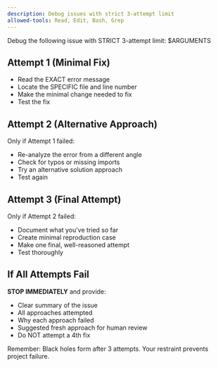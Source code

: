 ```yaml
---
description: Debug issues with strict 3-attempt limit
allowed-tools: Read, Edit, Bash, Grep
---
```


Debug the following issue with STRICT 3-attempt limit: $ARGUMENTS

## Attempt 1 (Minimal Fix)
- Read the EXACT error message
- Locate the SPECIFIC file and line number
- Make the minimal change needed to fix
- Test the fix

## Attempt 2 (Alternative Approach)
Only if Attempt 1 failed:
- Re-analyze the error from a different angle
- Check for typos or missing imports
- Try an alternative solution approach
- Test again

## Attempt 3 (Final Attempt)
Only if Attempt 2 failed:
- Document what you've tried so far
- Create minimal reproduction case
- Make one final, well-reasoned attempt
- Test thoroughly

## If All Attempts Fail
**STOP IMMEDIATELY** and provide:
- Clear summary of the issue
- All approaches attempted
- Why each approach failed
- Suggested fresh approach for human review
- Do NOT attempt a 4th fix

Remember: Black holes form after 3 attempts. Your restraint prevents project failure.
